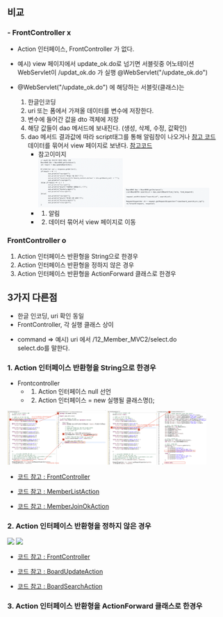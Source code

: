 ## 비교

### - FrontController x

- Action 인터페이스, FrontController 가 없다.
- 예시) view 페이지에서
  update_ok.do로 넘기면 서블릿중 어노테이션 WebServlet이 /updat_ok.do 가 실행
  @WebServlet("/update_ok.do")

- @WebServlet("/update_ok.do") 에 해당하는 서블릿(클래스)는
  1.  한글인코딩
  2.  uri 또는 폼에서 가져올 데이터를 변수에 저장한다.
  3.  변수에 들어간 값을 dto 객체에 저장
  4.  해당 값들이 dao 메서드에 보내진다. (생성, 삭제, 수정, 값확인)
  5.  dao 메서드 결과값에 따라 script태그를 통해 알림창이 나오거나 [참고 코드](<https://github.com/hyeah0/SmartWeb_Contents_WebApplication_developer_class/blob/main/5_web/05_jsp_databaseConnect/pr04_BOARD_%EA%B2%8C%EC%8B%9C%ED%8C%90(oracle%2Cmysql)_%EA%B2%80%EC%83%89%2C%EC%A1%B0%ED%9A%8C%EC%88%98%2Crownum%EC%88%98%EC%A0%95%2C%EC%82%AD%EC%A0%9C%EC%8B%9C%EB%B9%84%EB%B0%80%EB%B2%88%ED%98%B8/src/main/java/com/board/controller/UpdateOkServlet.md>)<br>
      데이터를 묶어서 view 페이지로 보낸다. [참고코드](<https://github.com/hyeah0/SmartWeb_Contents_WebApplication_developer_class/blob/main/5_web/05_jsp_databaseConnect/pr04_BOARD_%EA%B2%8C%EC%8B%9C%ED%8C%90(oracle%2Cmysql)_%EA%B2%80%EC%83%89%2C%EC%A1%B0%ED%9A%8C%EC%88%98%2Crownum%EC%88%98%EC%A0%95%2C%EC%82%AD%EC%A0%9C%EC%8B%9C%EB%B9%84%EB%B0%80%EB%B2%88%ED%98%B8/src/main/java/com/board/controller/SearchServlet.md>)
      - 참고이미지
          <div>
             <img src="https://github.com/hyeah0/SmartWeb_Contents_WebApplication_developer_class/blob/main/5_web/05_jsp_databaseConnect/img/FrontControllerCompare/FrontControllerX01.png" width="45%">
             <img src="https://github.com/hyeah0/SmartWeb_Contents_WebApplication_developer_class/blob/main/5_web/05_jsp_databaseConnect/img/FrontControllerCompare/FrontControllerX02.png" width="45%">
          </div>
      - 1. 알림
      - 2. 데이터 묶어서 view 페이지로 이동

### FrontController o

1. Action 인터페이스 반환형을 String으로 한경우
2. Action 인터페이스 반환형을 정하지 않은 경우
3. Action 인터페이스 반환형을 ActionForward 클래스로 한경우

## 3가지 다른점

- 한글 인코딩, uri 확인 동일
- FrontController, 각 실행 클래스 상이

* command => 예시) uri 에서 /12_Member_MVC2/select.do <br>
  select.do를 말한다.

### 1. Action 인터페이스 반환형을 String으로 한경우

- Frontcontroller
  - 1. Action 인터페이스 null 선언
  - 2. Action 인터페이스 = new 실행될 클래스명();

<div>
<img src="https://github.com/hyeah0/SmartWeb_Contents_WebApplication_developer_class/blob/main/5_web/05_jsp_databaseConnect/img/FrontControllerCompare/FrontControllerO01.png" width="45%">
<img src="https://github.com/hyeah0/SmartWeb_Contents_WebApplication_developer_class/blob/main/5_web/05_jsp_databaseConnect/img/FrontControllerCompare/FrontControllerO02.png" width="45%">
</div>

- [코드 참고 : FrontController](https://github.com/hyeah0/SmartWeb_Contents_WebApplication_developer_class/blob/main/5_web/05_jsp_databaseConnect/pr09_MEMBER10_FrontController%2CEL%2CJSTL/src/main/java/com/member/controller/FrontController.md)

- [코드 참고 : MemberListAction](https://github.com/hyeah0/SmartWeb_Contents_WebApplication_developer_class/blob/main/5_web/05_jsp_databaseConnect/pr09_MEMBER10_FrontController%2CEL%2CJSTL/src/main/java/com/member/action/MemberListAction.md)

- [코드 참고 : MemberJoinOkAction](https://github.com/hyeah0/SmartWeb_Contents_WebApplication_developer_class/blob/main/5_web/05_jsp_databaseConnect/pr09_MEMBER10_FrontController%2CEL%2CJSTL/src/main/java/com/member/action/MemberJoinOkAction.md)

### 2. Action 인터페이스 반환형을 정하지 않은 경우

<div>
<img src="https://github.com/hyeah0/SmartWeb_Contents_WebApplication_developer_class/blob/main/5_web/05_jsp_databaseConnect/img/FrontControllerCompare/FrontControllerO03.png" width="45%">
<img src="https://github.com/hyeah0/SmartWeb_Contents_WebApplication_developer_class/blob/main/5_web/05_jsp_databaseConnect/img/FrontControllerCompare/FrontControllerO04.png" width="45%">
</div>

- [코드 참고 : FrontController](https://github.com/hyeah0/SmartWeb_Contents_WebApplication_developer_class/blob/main/5_web/05_jsp_databaseConnect/pr10_BOARD_%EA%B2%8C%EC%8B%9C%ED%8C%90_%ED%8E%98%EC%9D%B4%EC%A7%95%2C%EA%B2%80%EC%83%89/src/main/java/com/board/controller/FrontController.md)

- [코드 참고 : BoardUpdateAction](https://github.com/hyeah0/SmartWeb_Contents_WebApplication_developer_class/blob/main/5_web/05_jsp_databaseConnect/pr10_BOARD_%EA%B2%8C%EC%8B%9C%ED%8C%90_%ED%8E%98%EC%9D%B4%EC%A7%95%2C%EA%B2%80%EC%83%89/src/main/java/com/board/action/BoardUpdateAction.md)

- [코드 참고 : BoardSearchAction](https://github.com/hyeah0/SmartWeb_Contents_WebApplication_developer_class/blob/main/5_web/05_jsp_databaseConnect/pr10_BOARD_%EA%B2%8C%EC%8B%9C%ED%8C%90_%ED%8E%98%EC%9D%B4%EC%A7%95%2C%EA%B2%80%EC%83%89/src/main/java/com/board/action/BoardSearchAction.md)

### 3. Action 인터페이스 반환형을 ActionForward 클래스로 한경우
